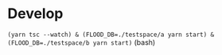 # Develop

`(yarn tsc --watch) & (FLOOD_DB=./testspace/a yarn start) & (FLOOD_DB=./testspace/b yarn start)` (bash)